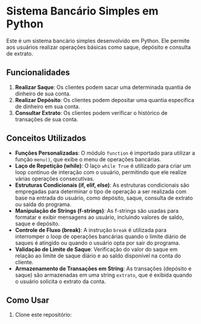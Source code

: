 # Sistema Bancário Simples em Python

Este é um sistema bancário simples desenvolvido em Python. Ele permite aos usuários realizar operações básicas como saque, depósito e consulta de extrato.

## Funcionalidades

1. **Realizar Saque**: Os clientes podem sacar uma determinada quantia de dinheiro de sua conta.
2. **Realizar Depósito**: Os clientes podem depositar uma quantia específica de dinheiro em sua conta.
3. **Consultar Extrato**: Os clientes podem verificar o histórico de transações de sua conta.

## Conceitos Utilizados

- **Funções Personalizadas**: O módulo `function` é importado para utilizar a função `menu()`, que exibe o menu de operações bancárias.
- **Laço de Repetição (while)**: O laço `while True` é utilizado para criar um loop contínuo de interação com o usuário, permitindo que ele realize várias operações consecutivas.
- **Estruturas Condicionais (if, elif, else)**: As estruturas condicionais são empregadas para determinar o tipo de operação a ser realizada com base na entrada do usuário, como depósito, saque, consulta de extrato ou saída do programa.
- **Manipulação de Strings (f-strings)**: As f-strings são usadas para formatar e exibir mensagens ao usuário, incluindo valores de saldo, saque e depósito.
- **Controle de Fluxo (break)**: A instrução `break` é utilizada para interromper o loop de operações bancárias quando o limite diário de saques é atingido ou quando o usuário opta por sair do programa.
- **Validação de Limite de Saque**: Verificação do valor do saque em relação ao limite de saque diário e ao saldo disponível na conta do cliente.
- **Armazenamento de Transações em String**: As transações (depósito e saque) são armazenadas em uma string `extrato`, que é exibida quando o usuário solicita o extrato da conta.

## Como Usar

1. Clone este repositório:

